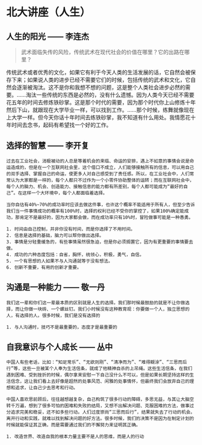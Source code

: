 # 北大讲座（人生）

## 人生的阳光 —— 李连杰

> 武术面临失传的风险，传统武术在现代社会的价值在哪里？它的出路在哪里？

​	传统武术或者优秀的文化，如果它有利于今天人类的生活发展的话，它自然会被保存下来；如果说人类的进步已经不需要它们的时候，包括传统的武术和文化，它自然会逐渐被淘汰。这不是你和我想不想的问题，这是整个人类社会进步必然的需要。……淘汰一些传统的东西是必然的，没有什么遗憾。因为人类今天已经不需要花五年的时间去修炼铁砂掌。这是那个时代的需要，因为那个时代你上山修炼十年然后下山，就跟现在大学毕业一样，可以找到工作。……那个时候，练舞就像现在上大学一样。但今天你话十年时间去练铁砂掌，我不知道有什么用处。我情愿花十年时间去念书，起码有希望找一个好的工作。

## 选择的智慧 —— 李开复

	过去在工业社会，消极被动的人总是等着机会的来临、命运的安排，遇上不如意的事情会说是命运造成的，但是在一个互联网社会里，这个借口不成立，人们能够接触所有的信息，可以用自己的双手选择、掌握自己的命运，使更多人对自己感受到了责任感。所以，在工业社会中，人们常常认为大家都是一样的，每个人都只不过作为一个小零件协助整体的运转；而在互联网社会中，每个人的脑力、机会、创造能力、接触信息的能力都有所差别，每个人都可能成为“最好的自己”。在这样一个大环境中，每个人都面临着选择。
	
	当你自估有40%~70%的成功率时应该去做这件事，也许这个概率不能适用于所有人，但至少告诉我们当一件事情成功的概率有100%时，选择的权利已经不受你的掌控了，如果100%确定能成功，那肯定不是最好的，因为大家都会做，而在成功率只有10%时，冒险做事可能是一种愚勇。
	
	1. 时间由自己控制，并非你没有时间，而是你选择了不用时间。
	2. 信息是选择的基础，脑力可以帮你做出选择。
	3. 事情是分轻重缓急的，有些事情虽然很急迫，但是你必须搁置它，因为有更重要的事情要去做。
	4. 成功的六种态度包括：自省，胸怀，统领心，积极，勇气，自信。
	5. 一个有思想的人如果不与人沟通就等于没有想法。
	6. 创新不重要，有用的创新才重要。

## 沟通是一种能力 —— 敬一丹
	
	我们这一辈和你们这一辈最本质的区别就是人生的选择。我们那时候最鼓励的就是不让你做选择，而让你做一块砖、一个螺丝钉。我们小时候没有这种教育观：你要做一个人，独立思想的人，有选择的人。很多时候，我们是没有选择的

	1. 与人沟通时，技巧不是最重要的，态度才是最重要的

## 自我意识与个人成长 —— 丛中

	中国人有些老话，比如：“知足常乐”、“无欲则刚”、“清净而为”、“难得糊涂”、“三思而后行”等，这些一旦被某个人奉为生活信条，就成了他精神自杀的上吊绳。这些生活信条，在我们遇到困难、受到挫折的时候，偶尔拿来安慰一下自己没什么不可以，但是如果长期坚持这样的生活信念，这让我们看上去好像是超然的处事风范、闲雅的处事情怀，但最终我们会放弃自己的理想和追求，让自己少去思考和行动。
	
	中国人喜欢思前顾后，往往越想越复杂，自己构筑了很多行动的障碍，多思无益，与其让大脑空转千万遍，想到了很多可怕的困难和失败的结局，又想不出解决问题、克服困难的方法，做事过分追求完美和稳妥，还不如多些行动。人们过度崇尚“三思而后行”，结果就失去了行动的机会。离开行动和实践，就难以找到解决问题的好方法。很多时候，我们的决策不是因为在制定计划的时候就能保证其正确，而是需要通过我们的不懈努力来证明其正确。
	
	1. 改造世界、改造自我的根本力量主要不是人的思维，而是人的行动